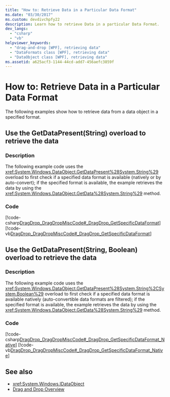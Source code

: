 ```yaml
---
title: "How to: Retrieve Data in a Particular Data Format"
ms.date: "03/30/2017"
ms.custom: devdivchpfy22
description: Learn how to retrieve Data in a particular Data Format.
dev_langs: 
  - "csharp"
  - "vb"
helpviewer_keywords: 
  - "drag-and-drop [WPF], retrieving data"
  - "DataFormats class [WPF], retrieving data"
  - "DataObject class [WPF], retrieving data"
ms.assetid: a625acf3-1144-44cd-add7-456aefc3859f
---
```

# How to: Retrieve Data in a Particular Data Format
The following examples show how to retrieve data from a data object in a specified format.  
  
## Use the GetDataPresent(String) overload to retrieve the data
  
### Description  
 The following example code uses the <xref:System.Windows.DataObject.GetDataPresent%28System.String%29> overload to first check if a specified data format is available (natively or by auto-convert); if the specified format is available, the example retrieves the data by using the <xref:System.Windows.DataObject.GetData%28System.String%29> method.  
  
### Code  
 [!code-csharp[DragDrop_DragDropMiscCode#_DragDrop_GetSpecificDataFormat](~/samples/snippets/csharp/VS_Snippets_Wpf/DragDrop_DragDropMiscCode/CSharp/Window1.xaml.cs#_dragdrop_getspecificdataformat)]
 [!code-vb[DragDrop_DragDropMiscCode#_DragDrop_GetSpecificDataFormat](~/samples/snippets/visualbasic/VS_Snippets_Wpf/DragDrop_DragDropMiscCode/visualbasic/window1.xaml.vb#_dragdrop_getspecificdataformat)]  
  
## Use the GetDataPresent(String, Boolean) overload to retrieve the data
  
### Description  
 The following example code uses the <xref:System.Windows.DataObject.GetDataPresent%28System.String%2CSystem.Boolean%29> overload to first check if a specified data format is available natively (auto-convertible data formats are filtered); if the specified format is available, the example retrieves the data by using the <xref:System.Windows.DataObject.GetData%28System.String%29> method.  
  
### Code  
 [!code-csharp[DragDrop_DragDropMiscCode#_DragDrop_GetSpecificDataFormat_Native](~/samples/snippets/csharp/VS_Snippets_Wpf/DragDrop_DragDropMiscCode/CSharp/Window1.xaml.cs#_dragdrop_getspecificdataformat_native)]
 [!code-vb[DragDrop_DragDropMiscCode#_DragDrop_GetSpecificDataFormat_Native](~/samples/snippets/visualbasic/VS_Snippets_Wpf/DragDrop_DragDropMiscCode/visualbasic/window1.xaml.vb#_dragdrop_getspecificdataformat_native)]  
  
## See also

- <xref:System.Windows.IDataObject>
- [Drag and Drop Overview](drag-and-drop-overview.md)
